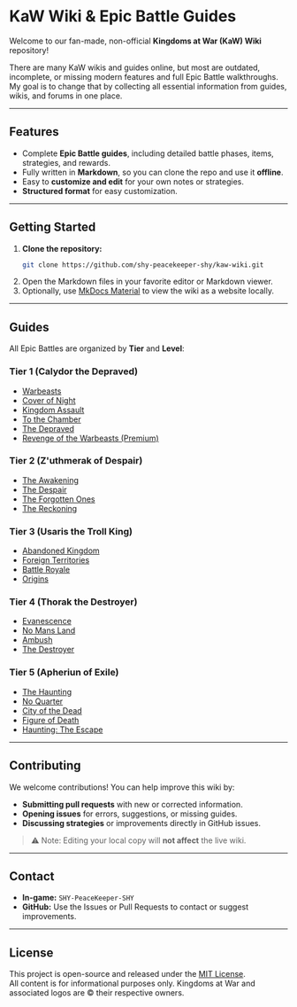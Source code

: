 # KaW Wiki & Epic Battle Guides

Welcome to our fan-made, non-official **Kingdoms at War (KaW) Wiki** repository!  

There are many KaW wikis and guides online, but most are outdated, incomplete, or missing modern features and full Epic Battle walkthroughs. My goal is to change that by collecting all essential information from guides, wikis, and forums in one place.

---

## Features

- Complete **Epic Battle guides**, including detailed battle phases, items, strategies, and rewards.  
- Fully written in **Markdown**, so you can clone the repo and use it **offline**.  
- Easy to **customize and edit** for your own notes or strategies.  
- **Structured format** for easy customization.

---

## Getting Started

1. **Clone the repository:**
   ```bash
   git clone https://github.com/shy-peacekeeper-shy/kaw-wiki.git
   ```
2. Open the Markdown files in your favorite editor or Markdown viewer.  
3. Optionally, use [MkDocs Material](https://squidfunk.github.io/mkdocs-material/) to view the wiki as a website locally.

---

## Guides

All Epic Battles are organized by **Tier** and **Level**:

### Tier 1 (Calydor the Depraved)
- [Warbeasts](docs/epic-battles/tier1/warbeasts.md)
- [Cover of Night](docs/epic-battles/tier1/cover-of-night.md)
- [Kingdom Assault](docs/epic-battles/tier1/kingdom-assault.md)
- [To the Chamber](docs/epic-battles/tier1/to-the-chamber.md)
- [The Depraved](docs/epic-battles/tier1/the-depraved.md)
- [Revenge of the Warbeasts (Premium)](docs/epic-battles/tier1/revenge-of-the-warbeasts.md)

### Tier 2 (Z'uthmerak of Despair)
- [The Awakening](docs/epic-battles/tier2/the-awakening.md)
- [The Despair](docs/epic-battles/tier2/the-despair.md)
- [The Forgotten Ones](docs/epic-battles/tier2/the-forgotten-ones.md)
- [The Reckoning](docs/epic-battles/tier2/the-reckoning.md)

### Tier 3 (Usaris the Troll King)
- [Abandoned Kingdom](docs/epic-battles/tier3/abandoned-kingdom.md)
- [Foreign Territories](docs/epic-battles/tier3/foreign-territories.md)
- [Battle Royale](docs/epic-battles/tier3/battle-royale.md)
- [Origins](docs/epic-battles/tier3/origins.md)

### Tier 4 (Thorak the Destroyer)
- [Evanescence](docs/epic-battles/tier4/evanescence.md)
- [No Mans Land](docs/epic-battles/tier4/no-mans-land.md)
- [Ambush](docs/epic-battles/tier4/ambush.md)
- [The Destroyer](docs/epic-battles/tier4/the-destroyer.md)

### Tier 5 (Apheriun of Exile)
- [The Haunting](docs/epic-battles/tier5/the-haunting.md)
- [No Quarter](docs/epic-battles/tier5/no-quarter.md)
- [City of the Dead](docs/epic-battles/tier5/city-of-the-dead.md)
- [Figure of Death](docs/epic-battles/tier5/figure-of-death.md)
- [Haunting: The Escape](docs/epic-battles/tier5/haunting-the-escape.md)

---

## Contributing

We welcome contributions! You can help improve this wiki by:  

- **Submitting pull requests** with new or corrected information.  
- **Opening issues** for errors, suggestions, or missing guides.  
- **Discussing strategies** or improvements directly in GitHub issues.  

> ⚠️ Note: Editing your local copy will **not affect** the live wiki.

---

## Contact

- **In-game:** `SHY-PeaceKeeper-SHY`  
- **GitHub:** Use the Issues or Pull Requests to contact or suggest improvements.

---

## License

This project is open-source and released under the [MIT License](LICENSE).  
All content is for informational purposes only. Kingdoms at War and associated logos are © their respective owners.

